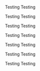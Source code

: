 Testing 
Testing 


Testing 
Testing  

Testing
Testing 

Testing
Testing 

Testing
Testing 

Testing
Testing 

Testing
Testing 
